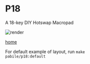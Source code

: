 # P18 

A 18-key DIY Hotswap Macropad

![render](https://i.imgur.com/CPtGiSL.png)

[home](https://pabileonline.blogspot.com/search/label/pabile18)

For default example of layout, run
    <code>make pabile/p18:default</code>

